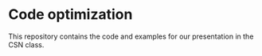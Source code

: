 # Code optimization

This repository contains the code and examples for our presentation in the CSN class.

